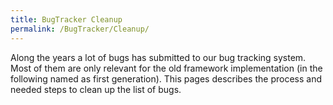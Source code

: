 ```yaml
---
title: BugTracker Cleanup
permalink: /BugTracker/Cleanup/
---
```


Along the years a lot of bugs has submitted to our bug tracking system. Most of them are only relevant for the old framework implementation (in the following named as first generation). This pages describes the process and needed steps to clean up the list of bugs.